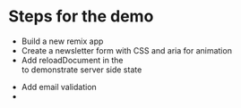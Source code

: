 # Steps for the demo
- Build a new remix app
- Create a newsletter form with CSS and aria for animation
- Add reloadDocument in the <Form reloadDocument... /> to demonstrate server side state
- Add email validation
- 